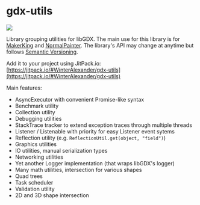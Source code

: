 # gdx-utils

[![](https://jitpack.io/v/WinterAlexander/gdx-utils.svg)](https://jitpack.io/#WinterAlexander/gdx-utils)

Library grouping utilities for libGDX. The main use for this library is for [MakerKing](https://makerking.net/) and [NormalPainter](https://github.com/WinterAlexander/NormalPainter). The library's API may change at anytime but follows [Semantic Versioning](https://semver.org/).

Add it to your project using JitPack.io: [https://jitpack.io/#WinterAlexander/gdx-utils](https://jitpack.io/#WinterAlexander/gdx-utils)

Main features:
  - AsyncExecutor with convenient Promise-like syntax
  - Benchmark utility
  - Collection utility
  - Debugging utilities
  - StackTrace tracker to extend exception traces through multiple threads
  - Listener / Listenable with priority for easy Listener event sytems
  - Reflection utility (e.g. `ReflectionUtil.get(object, "field")`)
  - Graphics utilities
  - IO utilities, manual serialization types
  - Networking utilities
  - Yet another Logger implementation (that wraps libGDX's logger)
  - Many math utilities, intersection for various shapes
  - Quad trees
  - Task scheduler
  - Validation utility
  - 2D and 3D shape intersection
